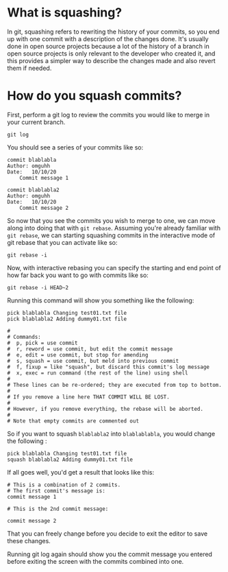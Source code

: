 # What is squashing?

In git, squashing refers to rewriting the history of your commits, so you end up with one commit with a description of the changes done.
It's usually done in open source projects because a lot of the history of a branch in open source projects is only relevant to the developer who created it, and this provides a simpler way to describe the changes made and also revert them if needed.

# How do you squash commits?

First, perform a git log to review the commits you would like to merge in your current branch.

```
git log
```

You should see a series of your commits like so:

```
commit blablabla
Author: omguhh
Date:   10/10/20
    Commit message 1

commit blablabla2
Author: omguhh
Date:   10/10/20
    Commit message 2
```

So now that you see the commits you wish to merge to one, we can move along into doing that with `git rebase`. Assuming you're already familiar with `git rebase`, we can starting squashing commits in the interactive mode of git rebase that you can activate like so:

```
git rebase -i
```

Now, with interactive rebasing you can specify the starting and end point of how far back you want to go with commits like so:

```
git rebase -i HEAD~2
```

Running this command will show you something like the following:

```
pick blablabla Changing test01.txt file
pick blablabla2 Adding dummy01.txt file

#
# Commands:
#  p, pick = use commit
#  r, reword = use commit, but edit the commit message
#  e, edit = use commit, but stop for amending
#  s, squash = use commit, but meld into previous commit
#  f, fixup = like "squash", but discard this commit's log message
#  x, exec = run command (the rest of the line) using shell
#
# These lines can be re-ordered; they are executed from top to bottom.
#
# If you remove a line here THAT COMMIT WILL BE LOST.
#
# However, if you remove everything, the rebase will be aborted.
#
# Note that empty commits are commented out
```

So if you want to squash `blablabla2` into `blablablabla`, you would change the following :

```
pick blablabla Changing test01.txt file
squash blablabla2 Adding dummy01.txt file

```

If all goes well, you'd get a result that looks like this:

```
# This is a combination of 2 commits.
# The first commit's message is:
commit message 1

# This is the 2nd commit message:

commit message 2
```

That you can freely change before you decide to exit the editor to save these changes.

Running git log again should show you the commit message you entered before exiting the screen with the commits combined into one.
